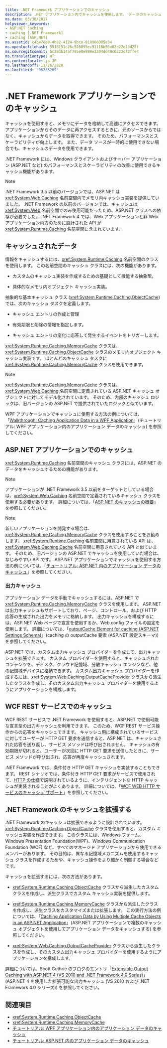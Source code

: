 ```yaml
---
title: .NET Framework アプリケーションでのキャッシュ
description: .NET アプリケーション内でキャッシュを使用します。 データのキャッシュ、ASP.NET アプリケーションまたは WCF REST サービスでのキャッシュ、.NET でのキャッシュの拡張について説明します。
ms.date: 03/30/2017
helpviewer_keywords:
- ASP.NET caching
- caching [.NET Framework]
- caching [ASP.NET]
ms.assetid: c4b47ee0-4b82-4124-9bce-818088385e34
ms.openlocfilehash: 5518151c26c528095ec91116b53e82e22e23d25f
ms.sourcegitcommit: bc293b14af795e0e999e3304dd40c0222cf2ffe4
ms.translationtype: HT
ms.contentlocale: ja-JP
ms.lasthandoff: 11/26/2020
ms.locfileid: "96235209"
---
```

# <a name="caching-in-net-framework-applications"></a>.NET Framework アプリケーションでのキャッシュ

キャッシュを使用すると、メモリにデータを格納して高速にアクセスできます。 アプリケーションからそのデータに再アクセスするときに、元のソースからではなく、キャッシュからデータを取得できます。 そのため、パフォーマンスとスケーラビリティが向上します。 また、データ ソースが一時的に使用できない場合でも、キャッシュのデータを使用できます。

 .NET Framework には、Windows クライアントおよびサーバー アプリケーション (ASP.NET など) のパフォーマンスとスケーラビリティの改善に使用できるキャッシュ機能があります。

> [!NOTE]
> .NET Framework 3.5 以前のバージョンでは、ASP.NET は <xref:System.Web.Caching> 名前空間内でメモリ内キャッシュ実装を提供していました。 .NET Framework の以前のバージョンでは、キャッシュは <xref:System.Web> 名前空間でのみ使用可能だったため、ASP.NET クラスへの依存が必要でした。 .NET Framework 4 では、Web アプリケーションと非 Web アプリケーション両方のために設計された API が <xref:System.Runtime.Caching> 名前空間に含まれています。

## <a name="caching-data"></a>キャッシュされたデータ

 情報をキャッシュするには、<xref:System.Runtime.Caching> 名前空間のクラスを使用します。 この名前空間のキャッシュ クラスには、次の機能があります。

- カスタムのキャッシュ実装を作成するための基礎として機能する抽象型。

- 具体的なメモリ内オブジェクト キャッシュ実装。

 抽象的な基本キャッシュ クラス (<xref:System.Runtime.Caching.ObjectCache>) では、次のキャッシュ タスクを定義します。

- キャッシュ エントリの作成と管理

- 有効期限と削除の情報を指定します。

- キャッシュ エントリの変化に応答して発生するイベントをトリガーします。

 <xref:System.Runtime.Caching.MemoryCache> クラスは、<xref:System.Runtime.Caching.ObjectCache> クラスのメモリ内オブジェクト キャッシュ実装です。 ほとんどのキャッシュ タスクに <xref:System.Runtime.Caching.MemoryCache> クラスを使用できます。

> [!NOTE]
> <xref:System.Runtime.Caching.MemoryCache> クラスは、<xref:System.Web.Caching> 名前空間に定義されている ASP.NET キャッシュ オブジェクトに対してモデル化されています。 そのため、内部のキャッシュ ロジックは、旧バージョンの ASP.NET で提供されていたロジックと似ています。

 WPF アプリケーションでキャッシュに使用する方法の例については、「[Walkthrough: Caching Application Data in a WPF Application](/dotnet/desktop/wpf/advanced/walkthrough-caching-application-data-in-a-wpf-application)」(チュートリアル: WPF アプリケーション内のアプリケーション データのキャッシュ) を参照してください。

## <a name="caching-in-aspnet-applications"></a>ASP.NET アプリケーションでのキャッシュ

 <xref:System.Runtime.Caching> 名前空間のキャッシュ クラスには、ASP.NET のデータをキャッシュするための機能があります。

> [!NOTE]
> アプリケーションが .NET Framework 3.5 以前をターゲットとしている場合は、<xref:System.Web.Caching> 名前空間で定義されているキャッシュ クラスを使用する必要があります。 詳細については、「[ASP.NET のキャッシュの概要](/previous-versions/aspnet/ms178597(v=vs.100))」を参照してください。

> [!NOTE]
> 新しいアプリケーションを開発する場合は、<xref:System.Runtime.Caching.MemoryCache> クラスを使用することをお勧めします。 <xref:System.Runtime.Caching> 名前空間に用意されている API は、<xref:System.Web.Caching.Cache> 名前空間に用意されている API と似ています。 そのため、旧バージョンの ASP.NET でキャッシュを使用していた場合は、なじみやすい API です。 ASP.NET アプリケーションでキャッシュを使用する方法の例については、「[チュートリアル: ASP.NET 内のアプリケーション データのキャッシュ](/previous-versions/ff477235(v=vs.100))」を参照してください。

### <a name="output-caching"></a>出力キャッシュ

 アプリケーション データを手動でキャッシュするには、ASP.NET で <xref:System.Runtime.Caching.MemoryCache> クラスを使用します。 ASP.NET は出力キャッシュもサポートしており、ページ、コントロール、および HTTP 応答の生成された出力をメモリに格納します。 出力キャッシュを構成するには、ASP.NET Web ページで宣言を使用するか、Web.config ファイルの設定を使用します。 詳細については、「[outputCache Element for caching (ASP.NET Settings Schema)](/previous-versions/dotnet/netframework-4.0/ms228124(v=vs.100))」(caching の outputCache 要素 (ASP.NET 設定スキーマ)) を参照してください。

 ASP.NET では、カスタム出力キャッシュ プロバイダーを作成して、出力キャッシュを拡張できます。 カスタム プロバイダーを使用すると、キャッシュされたコンテンツを、ディスク、クラウド記憶域、分散キャッシュ エンジンなど、他の記憶域デバイスに格納できます。 カスタム出力キャッシュ プロバイダーを作成するには、<xref:System.Web.Caching.OutputCacheProvider> クラスから派生したクラスを作成し、そのカスタム出力キャッシュ プロバイダーを使用するようにアプリケーションを構成します。

## <a name="caching-in-wcf-rest-services"></a>WCF REST サービスでのキャッシュ

 WCF REST サービスで .NET Framework を使用すると、ASP.NET で使用可能な宣言型の出力キャッシュを利用できます。 このため、WCF REST サービス操作からの応答をキャッシュできます。 キャッシュ用に構成されているサービスに対してユーザーが HTTP GET 要求を送信すると、ASP.NET は、キャッシュされた応答を送り返し、サービス メソッドは呼び出されません。 キャッシュの有効期限が切れると、ユーザーが次回に HTTP GET 要求を送信したときに、サービス メソッドが呼び出され、応答が再度キャッシュされます。

 .NET Framework では、条件付き HTTP GET キャッシュを実装することもできます。 REST シナリオでは、条件付き HTTP GET 要求がサービスで使用されて、[HTTP の仕様](https://www.w3.org/Protocols/rfc2616/rfc2616.html)で説明されているように、インテリジェントな HTTP キャッシュが実装されることがよくあります。 詳細については、「[WCF WEB HTTP サービスのキャッシュ サポート](../wcf/feature-details/caching-support-for-wcf-web-http-services.md)」を参照してください。

## <a name="extending-caching-in-the-net-framework"></a>.NET Framework のキャッシュを拡張する

 .NET Framework のキャッシュは拡張できるように設計されています。 <xref:System.Runtime.Caching.ObjectCache> クラスを使用すると、カスタム キャッシュ実装を作成できます。 このクラスには、Windows フォーム、Windows Presentation Foundation(WPF)、Windows Communication Foundation (WCF) など、すべてのマネージド アプリケーションから使用できるメンバーがあります。 その目的は、異なる記憶域メカニズムを使用するキャッシュ クラスを作成するためや、キャッシュ操作をより細かく制御する場合などです。

 キャッシュを拡張するには、次の方法があります。

- <xref:System.Runtime.Caching.ObjectCache> クラスから派生したカスタム クラスを作成し、派生クラスでカスタム キャッシュ実装を提供します。

- <xref:System.Runtime.Caching.MemoryCache> クラスから派生したクラスを作成し、派生クラスをカスタマイズまたは拡張します。 この実行方法の例については、「[Caching Application Data by Using Multiple Cache Objects in an ASP.NET Application](/archive/blogs/aspnetue/caching-application-data-by-using-multiple-cache-objects-in-an-asp-net-application)」(ASP.NET アプリケーションで複数のキャッシュ オブジェクトを使用してアプリケーション データをキャッシュする) を参照してください。

- <xref:System.Web.Caching.OutputCacheProvider> クラスから派生したクラスを作成し、そのカスタム出力キャッシュ プロバイダーを使用するようにアプリケーションを構成します。

 詳細については、Scott Guthrie のブログのエントリ「[Extensible Output Caching with ASP.NET 4 (VS 2010 and .NET Framework 4.0 Series)](https://weblogs.asp.net/scottgu/extensible-output-caching-with-asp-net-4-vs-2010-and-net-4-0-series)」(ASP.NET 4 を使用した拡張可能な出力キャッシュ (VS 2010 および .NET Framework 4.0 シリーズ)) を参照してください。

## <a name="see-also"></a>関連項目

- <xref:System.Runtime.Caching.ObjectCache>
- <xref:System.Runtime.Caching.MemoryCache>
- [チュートリアル: WPF アプリケーション内のアプリケーション データのキャッシュ](/dotnet/desktop/wpf/advanced/walkthrough-caching-application-data-in-a-wpf-application)
- [チュートリアル: ASP.NET 内のアプリケーション データのキャッシュ](/previous-versions/ff477235(v=vs.100))

